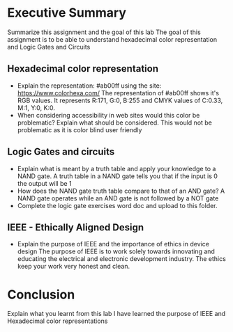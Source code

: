 # Executive Summary
Summarize this assignment and the goal of this lab
The goal of this assignment is to be able to understand hexadecimal color representation and Logic Gates and Circuits
## Hexadecimal color representation
* Explain the representation: #ab00ff using the site: https://www.colorhexa.com/ 
The representation of #ab00ff shows it's RGB values. It represents R:171, G:0, B:255 and CMYK values of C:0.33, M:1, Y:0, K:0.
* When considering accessibility in web sites would this color be problematic? Explain what should be considered. 
This would not be problematic as it is color blind user friendly
## Logic Gates and circuits
* Explain what is meant by a truth table and apply your knowledge to a NAND gate. 
 A truth table in a NAND gate tells you that if the input is 0 the output will be 1
* How does the NAND gate truth table compare to that of an AND gate? 
A NAND gate operates while an AND gate is not followed by a NOT gate
* Complete the logic gate exercises word doc and upload to this folder.

## IEEE - Ethically Aligned Design
* Explain the purpose of IEEE and the importance of ethics in device design
The purpose of IEEE is to work solely towards innovating and educating the electrical and electronic development industry. The ethics keep your work very honest and clean.
# Conclusion
Explain what you learnt from this lab
I have learned the purpose of IEEE and Hexadecimal color representations
